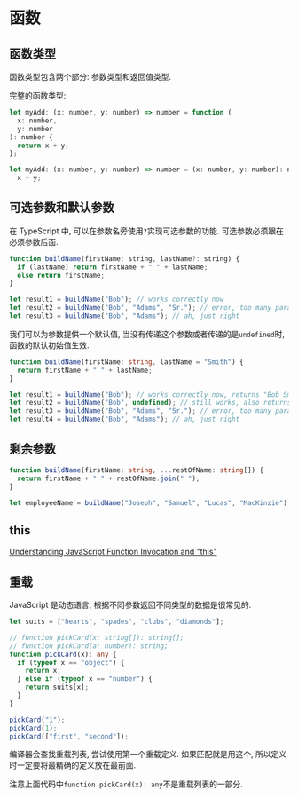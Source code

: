 # 函数

## 函数类型

函数类型包含两个部分: 参数类型和返回值类型.

完整的函数类型:

```js
let myAdd: (x: number, y: number) => number = function (
  x: number,
  y: number
): number {
  return x + y;
};

let myAdd: (x: number, y: number) => number = (x: number, y: number): number =>
  x + y;
```

## 可选参数和默认参数

在 TypeScript 中, 可以在参数名旁使用`?`实现可选参数的功能. 可选参数必须跟在必须参数后面.

```js
function buildName(firstName: string, lastName?: string) {
  if (lastName) return firstName + " " + lastName;
  else return firstName;
}

let result1 = buildName("Bob"); // works correctly now
let result2 = buildName("Bob", "Adams", "Sr."); // error, too many parameters
let result3 = buildName("Bob", "Adams"); // ah, just right
```

我们可以为参数提供一个默认值, 当没有传递这个参数或者传递的是`undefined`时, 函数的默认初始值生效.

```ts
function buildName(firstName: string, lastName = "Smith") {
  return firstName + " " + lastName;
}

let result1 = buildName("Bob"); // works correctly now, returns "Bob Smith"
let result2 = buildName("Bob", undefined); // still works, also returns "Bob Smith"
let result3 = buildName("Bob", "Adams", "Sr."); // error, too many parameters
let result4 = buildName("Bob", "Adams"); // ah, just right
```

## 剩余参数

```ts
function buildName(firstName: string, ...restOfName: string[]) {
  return firstName + " " + restOfName.join(" ");
}

let employeeName = buildName("Joseph", "Samuel", "Lucas", "MacKinzie");
```

## this

[Understanding JavaScript Function Invocation and "this"](https://yehudakatz.com/2011/08/11/understanding-javascript-function-invocation-and-this/)

## 重载

JavaScript 是动态语言, 根据不同参数返回不同类型的数据是很常见的.

```ts
let suits = ["hearts", "spades", "clubs", "diamonds"];

// function pickCard(x: string[]): string[];
// function pickCard(a: number): string;
function pickCard(x): any {
  if (typeof x == "object") {
    return x;
  } else if (typeof x == "number") {
    return suits[x];
  }
}

pickCard("1");
pickCard(1);
pickCard(["first", "second"]);
```

编译器会查找重载列表, 尝试使用第一个重载定义. 如果匹配就是用这个, 所以定义时一定要将最精确的定义放在最前面.

注意上面代码中`function pickCard(x): any`不是重载列表的一部分.
